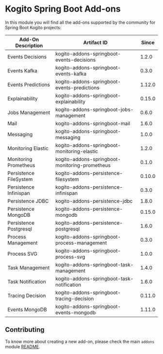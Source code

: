 # Kogito Spring Boot Add-ons

In this module you will find all the add-ons supported by the community for Spring Boot Kogito projects:

<!-- Please update this table in alphabetical order when creating a new add-on -->

| Add-On Description  | Artifact ID                           | Since             |
|---------------------|---------------------------------------|-------------------|
| Events Decisions     | kogito-addons-springboot-events-decisions | 1.2.0 |
| Events Kafka         | kogito-addons-springboot-events-kafka | 0.3.0 |
| Events Predictions   | kogito-addons-springboot-events-predictions | 1.12.0 |
| Explainability       | kogito-addons-springboot-explainability | 0.15.0 |
| Jobs Management      | kogito-addons-springboot-jobs-management | 0.6.0 |
| Mail                 | kogito-addons-springboot-mail | 1.6.0 |
| Messaging            | kogito-addons-springboot-messaging | 1.0.0 |
| Monitoring Elastic   | kogito-addons-springboot-monitoring-elastic | 1.2.0 |
| Monitoring Prometheus |kogito-addons-springboot-monitoring-prometheus | 0.1.0  |
| Persistence FileSystem | kogito-addons-persistence-filesystem | 0.10.0              |
| Persistence Infinispan | kogito-addons-persistence-infinispan | 0.3.0               |
| Persistence JDBC       | kogito-addons-persistence-jdbc       | 1.8.0               |
| Persistence MongoDB    | kogito-addons-persistence-mongodb    | 0.15.0              |
| Persistence Postgresql | kogito-addons-persistence-postgresql | 1.6.0               |
| Process Management      | kogito-addons-springboot-process-management | 0.3.0  |
| Process SVG             | kogito-addons-springboot-process-svg | 1.0.0 |
| Task Management         | kogito-addons-springboot-task-management | 1.4.0 |
| Task Notification       | kogito-addons-springboot-task-notification | 1.6.0 |
| Tracing Decision        | kogito-addons-springboot-tracing-decision  | 0.11.0 |
| Events MongoDB       | kogito-addons-springboot-events-mongodb | 1.11.0 |

## Contributing

To know more about creating a new add-on, please check the main `addons` module [README](../../addons/README.md).

